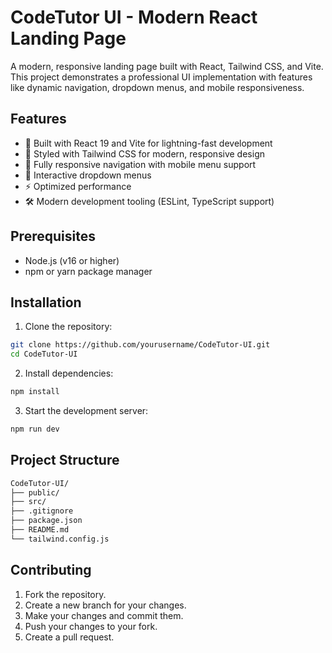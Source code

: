 # CodeTutor UI - Modern React Landing Page

A modern, responsive landing page built with React, Tailwind CSS, and Vite. This project demonstrates a professional UI implementation with features like dynamic navigation, dropdown menus, and mobile responsiveness.



## Features

- 🚀 Built with React 19 and Vite for lightning-fast development
- 🎨 Styled with Tailwind CSS for modern, responsive design
- 📱 Fully responsive navigation with mobile menu support
- 🔽 Interactive dropdown menus
- ⚡ Optimized performance
- 🛠️ Modern development tooling (ESLint, TypeScript support)

## Prerequisites

- Node.js (v16 or higher)
- npm or yarn package manager

## Installation

1. Clone the repository:

```bash
git clone https://github.com/yourusername/CodeTutor-UI.git
cd CodeTutor-UI
```

2. Install dependencies:

```bash
npm install
```

3. Start the development server:

```bash
npm run dev
```

## Project Structure

```bash
CodeTutor-UI/
├── public/
├── src/
├── .gitignore
├── package.json
├── README.md
└── tailwind.config.js
```

## Contributing

1. Fork the repository.
2. Create a new branch for your changes.
3. Make your changes and commit them.
4. Push your changes to your fork.
5. Create a pull request.

